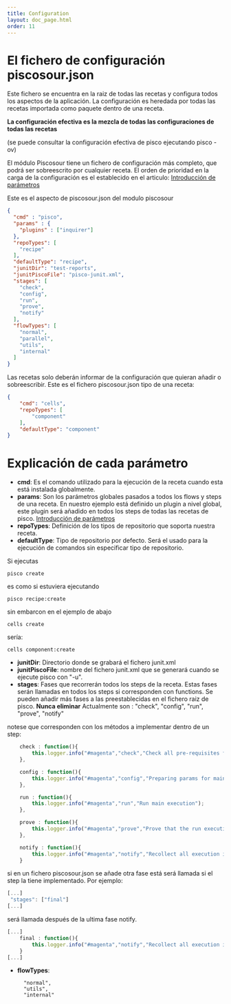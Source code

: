 ```yaml
---
title: Configuration
layout: doc_page.html
order: 11
---
```


# El fichero de configuración piscosour.json

Este fichero se encuentra en la raiz de todas las recetas y configura todos los aspectos de la aplicación. La configuración es heredada por todas las recetas importada como paquete dentro de una receta.

**La configuración efectiva es la mezcla de todas las configuraciones de todas las recetas**

(se puede consultar la configuración efectiva de pisco ejecutando pisco -ov)

El módulo Piscosour tiene un fichero de configuración más completo, que podrá ser sobreescrito por cualquier receta. El orden de prioridad en la carga de la configuración es el establecido en el articulo: [Introducción de parámetros](Load_Parameters.md)


Este es el aspecto de piscosour.json del modulo piscosour

```json
{
  "cmd" : "pisco",
  "params" : {
    "plugins" : ["inquirer"]
  },
  "repoTypes": [
    "recipe"
  ],
  "defaultType": "recipe",
  "junitDir": "test-reports",
  "junitPiscoFile": "pisco-junit.xml",
  "stages": [
    "check",
    "config",
    "run",
    "prove",
    "notify"
  ],
  "flowTypes": [
    "normal",
    "parallel",
    "utils",
    "internal"
  ]
}
```

Las recetas solo deberán informar de la configuración que quieran añadir o sobreescribir. Este es el fichero piscosour.json tipo de una receta:

```json
{
    "cmd": "cells",
    "repoTypes": [
        "component"
    ],
    "defaultType": "component"
}
```

# Explicación de cada parámetro


- **cmd**: Es el comando utilizado para la ejecución de la receta cuando esta está instalada globalmente.
- **params**: Son los parámetros globales pasados a todos los flows y steps de una receta. En nuestro ejemplo está definido un plugin a nivel global, este plugin será añadido en todos los steps de todas las recetas de pisco. [Introducción de parámetros](Load_Parameters.md)
- **repoTypes**: Definición de los tipos de repositorio que soporta nuestra receta.
- **defaultType**: Tipo de repositorio por defecto. Será el usado para la ejecución de comandos sin especificar tipo de repositorio.

Si ejecutas

    pisco create

es como si estuviera ejecutando

    pisco recipe:create

sin embarcon en el ejemplo de abajo

    cells create

sería:

    cells component:create

- **junitDir**: Directorio donde se grabará el fichero junit.xml
- **junitPiscoFile**: nombre del fichero junit.xml que se generará cuando se ejecute pisco con "-u".
- **stages**: Fases que recorrerán todos los steps de la receta. Estas fases serán llamadas en todos los steps si corresponden con functions. Se pueden añadir más fases a las preestablecidas en el fichero raiz de pisco. **Nunca eliminar**
Actualmente son :  "check",  "config",  "run", "prove", "notify"

notese que corresponden con los métodos a implementar dentro de un step:

```js
    check : function(){
        this.logger.info("#magenta","check","Check all pre-requisites for the execution");
    },

    config : function(){
        this.logger.info("#magenta","config","Preparing params for main execution");
    },

    run : function(){
        this.logger.info("#magenta","run","Run main execution");
    },

    prove : function(){
        this.logger.info("#magenta","prove","Prove that the run execution was ok");
    },

    notify : function(){
        this.logger.info("#magenta","notify","Recollect all execution information and notify");
    }
```

si en un fichero piscosour.json se añade otra fase está será llamada si el step la tiene implementado. Por ejemplo:

```js
[...]
 "stages": ["final"]
[...]
```

será llamada después de la ultima fase notify.

```js
[...]
    final : function(){
        this.logger.info("#magenta","notify","Recollect all execution information and notify");
    }
[...]
```


- **flowTypes**:

        "normal",
        "utils",
        "internal"
